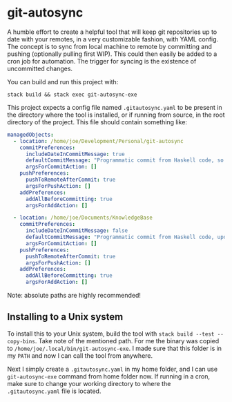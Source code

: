 # git-autosync

A humble effort to create a helpful tool that will keep git repositories up to date with your remotes, in a very customizable fashion, with YAML config.
The concept is to sync from local machine to remote by committing and pushing (optionally pulling first WIP). This could then easily be added to a cron job for automation.
The trigger for syncing is the existence of uncommitted changes.

You can build and run this project with:
```
stack build && stack exec git-autosync-exe
```

This project expects a config file named `.gitautosync.yaml` to be present in the directory where the tool is installed, or if running from source, in the root directory of the project. This file should contain something like:

```yaml
managedObjects:
  - location: /home/joe/Development/Personal/git-autosync
    commitPreferences:
      includeDateInCommitMessage: true
      defaultCommitMessage: "Programmatic commit from Haskell code, so this project commits and pushes itself"
      argsForCommitAction: []
    pushPreferences:
      pushToRemoteAfterCommit: true
      argsForPushAction: []
    addPreferences:
      addAllBeforeCommitting: true
      argsForAddAction: []

  - location: /home/joe/Documents/KnowledgeBase
    commitPreferences:
      includeDateInCommitMessage: false
      defaultCommitMessage: "Programmatic commit from Haskell code, updating my Knowledge Base"
      argsForCommitAction: []
    pushPreferences:
      pushToRemoteAfterCommit: true
      argsForPushAction: []
    addPreferences:
      addAllBeforeCommitting: true
      argsForAddAction: []
```

Note: absolute paths are highly recommended!

## Installing to a Unix system

To install this to your Unix system, build the tool with `stack build --test --copy-bins`. Take note of the mentioned path.
For me the binary was copied to `/home/joe/.local/bin/git-autosync-exe`. I made sure that this folder is in my `PATH` and now I can call the tool from anywhere.

Next I simply create a `.gitautosync.yaml` in my home folder, and I can use `git-autosync-exe` command from home folder now.
If running in a cron, make sure to change your working directory to where the `.gitautosync.yaml` file is located.

